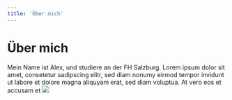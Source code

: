 ```yaml
---
title: 'Über mich'
---
```


# Über mich
Mein Name ist Alex, und studiere an der FH Salzburg. Lorem ipsum dolor sit amet, consetetur sadipscing elitr, sed diam nonumy eirmod tempor invidunt ut labore et dolore magna aliquyam erat, sed diam voluptua. At vero eos et accusam et 
![](http://159.89.1.140/wp-content/themes/theme_cms/images/programmer.jpg)